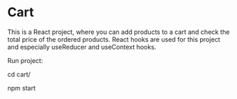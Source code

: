 # Cart

This is a React project, where you can add products to a cart and check the total price of the ordered products. 
React hooks are used for this project and especially useReducer and useContext hooks.

Run project:

 cd cart/
 
 npm start
